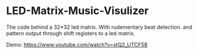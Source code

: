 LED-Matrix-Music-Visulizer
==========================

The code behind a 32*32 led matrix. With rudementary beat detection. and pattern output through shift registers to a led matrix.

Demo: https://www.youtube.com/watch?v=stQ2_UTCF58
